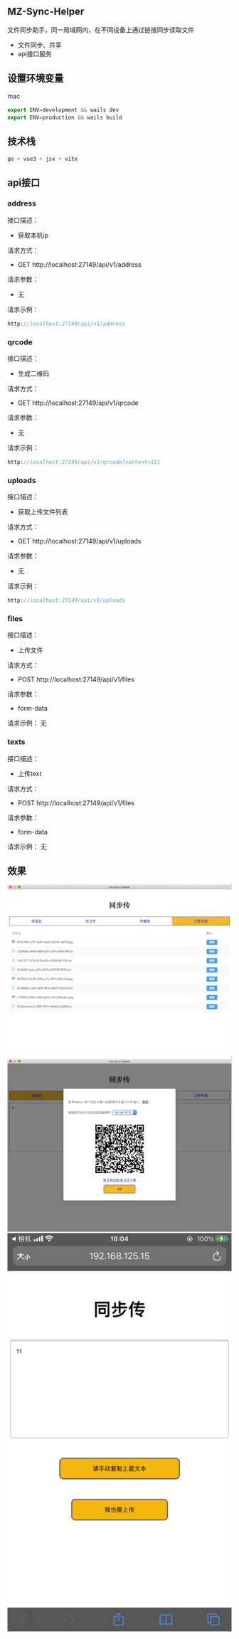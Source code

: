 ## MZ-Sync-Helper
文件同步助手，同一局域网内，在不同设备上通过链接同步读取文件
- 文件同步、共享
- api接口服务

## 设置环境变量
mac
```js
export ENV=development && wails dev
export ENV=production && wails build
```

## 技术栈
```js
go + vue3 + jsx + vite
```

## api接口
### address
接口描述：
* 获取本机ip

请求方式：
* GET http://localhost:27149/api/v1/address

请求参数：
* 无

请求示例：
```ts
http://localhost:27149/api/v1/address
```
### qrcode
接口描述：
* 生成二维码

请求方式：
* GET http://localhost:27149/api/v1/qrcode

请求参数：
* 无

请求示例：
```ts
http://localhost:27149/api/v1/qrcode?content=111
```
### uploads
接口描述：
* 获取上传文件列表

请求方式：
* GET http://localhost:27149/api/v1/uploads

请求参数：
* 无

请求示例：
```ts
http://localhost:27149/api/v1/uploads
```
### files
接口描述：
* 上传文件

请求方式：
* POST http://localhost:27149/api/v1/files

请求参数：
* form-data

请求示例：
无
### texts
接口描述：
* 上传text

请求方式：
* POST http://localhost:27149/api/v1/files

请求参数：
* form-data

请求示例：
无

## 效果
![](./screenshoot/20230614180317.jpg)
![](./screenshoot/20230614180353.jpg)
![](./screenshoot/IMG_4070.PNG.JPG)